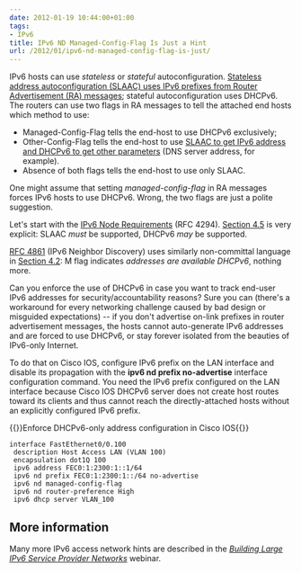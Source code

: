 ```yaml
---
date: 2012-01-19 10:44:00+01:00
tags:
- IPv6
title: IPv6 ND Managed-Config-Flag Is Just a Hint
url: /2012/01/ipv6-nd-managed-config-flag-is-just/
---
```

IPv6 hosts can use *stateless* or *stateful* autoconfiguration. [Stateless address autoconfiguration (SLAAC) uses IPv6 prefixes from Router Advertisement (RA) messages](/2011/10/ipv6-stateless-autoconfiguration-101/); stateful autoconfiguration uses DHCPv6. The routers can use two flags in RA messages to tell the attached end hosts which method to use:

-   Managed-Config-Flag tells the end-host to use DHCPv6 exclusively;
-   Other-Config-Flag tells the end-host to use [SLAAC to get IPv6 address and DHCPv6 to get other parameters](/2011/02/dhcpv6slaacra-dhcpv4/) (DNS server address, for example).
-   Absence of both flags tells the end-host to use only SLAAC.

One might assume that setting *managed-config-flag* in RA messages forces IPv6 hosts to use DHCPv6. Wrong, the two flags are just a polite suggestion.
<!--more-->
Let's start with the [IPv6 Node Requirements](http://tools.ietf.org/html/rfc4294) (RFC 4294). [Section 4.5](http://tools.ietf.org/html/rfc4294#section-4.5) is very explicit: SLAAC *must* be supported, DHCPv6 *may* be supported.

[RFC 4861](http://tools.ietf.org/html/rfc4861) (IPv6 Neighbor Discovery) uses similarly non-committal language in [Section 4.2](http://tools.ietf.org/html/rfc4861#section-4.2): M flag indicates *addresses are available DHCPv6*, nothing more.

Can you enforce the use of DHCPv6 in case you want to track end-user IPv6 addresses for security/accountability reasons? Sure you can (there's a workaround for every networking challenge caused by bad design or misguided expectations) -- if you don't advertise on-link prefixes in router advertisement messages, the hosts cannot auto-generate IPv6 addresses and are forced to use DHCPv6, or stay forever isolated from the beauties of IPv6-only Internet.

To do that on Cisco IOS, configure IPv6 prefix on the LAN interface and disable its propagation with the **ipv6 nd prefix no-advertise** interface configuration command. You need the IPv6 prefix configured on the LAN interface because Cisco IOS DHCPv6 server does not create host routes toward its clients and thus cannot reach the directly-attached hosts without an explicitly configured IPv6 prefix.

{{<cc>}}Enforce DHCPv6-only address configuration in Cisco IOS{{</cc>}}
```
interface FastEthernet0/0.100
 description Host Access LAN (VLAN 100)
 encapsulation dot1Q 100
 ipv6 address FEC0:1:2300:1::1/64
 ipv6 nd prefix FEC0:1:2300:1::/64 no-advertise
 ipv6 nd managed-config-flag
 ipv6 nd router-preference High
 ipv6 dhcp server VLAN_100
```

## More information

Many more IPv6 access network hints are described in the [*Building Large IPv6 Service Provider Networks*](https://www.ipspace.net/Building_Large_IPv6_Service_Provider_Networks) webinar.
